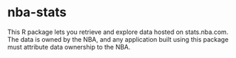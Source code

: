 # nba-stats
This R package lets you retrieve and explore data hosted on stats.nba.com. The data is owned by the NBA, and any application built using this package must attribute data ownership to the NBA.
